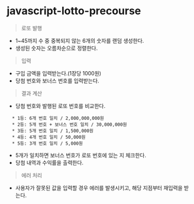 # javascript-lotto-precourse
> 로또 발행
  - 1~45까지 수 중 중복되지 않는 6개의 숫자를 랜덤 생성한다.
  - 생성된 숫자는 오름차순으로 정렬한다.
> 입력
  - 구입 금액을 입력받는다.(1장당 1000원)
  - 당첨 번호와 보너스 번호를 입력받는다.
> 결과 계산
  - 당첨 번호와 발행된 로또 번호를 비교한다.
  ```     
    * 1등: 6개 번호 일치 / 2,000,000,000원
    * 2등: 5개 번호 + 보너스 번호 일치 / 30,000,000원
    * 3등: 5개 번호 일치 / 1,500,000원
    * 4등: 4개 번호 일치 / 50,000원
    * 5등: 3개 번호 일치 / 5,000원
  ```
  - 5개가 일치하면 보너스 번호가 로또 번호에 있는 지 체크한다.
  - 당첨 내역과 수익률을 출력한다.
> 에러 처리
  - 사용자가 잘못된 값을 입력할 경우 에러를 발생시키고, 해당 지점부터 재입력을 받는다.